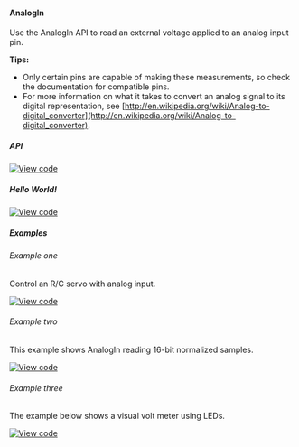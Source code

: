 #### AnalogIn

Use the AnalogIn API to read an external voltage applied to an analog input pin.

**Tips:**

* Only certain pins are capable of making these measurements, so check the documentation for compatible pins.
* For more information on what it takes to convert an analog signal to its digital representation, see [http://en.wikipedia.org/wiki/Analog-to-digital_converter](http://en.wikipedia.org/wiki/Analog-to-digital_converter).   

##### API

[![View code](https://www.mbed.com/embed/?type=library)](https://docs.mbed.com/docs/mbed-os-api/en/mbed-os-5.5/api/AnalogIn_8h_source.html)

##### Hello World!

[![View code](https://www.mbed.com/embed/?url=https://developer.mbed.org/teams/mbed_example/code/AnalogIn_HelloWorld/)](https://developer.mbed.org/teams/mbed_example/code/AnalogIn_HelloWorld/file/77750f8cba47/main.cpp)

##### Examples

###### Example one

Control an R/C servo with analog input.

[![View code](https://www.mbed.com/embed/?url=https://developer.mbed.org/teams/mbed_example/code/AnalogIn_ex_1/)](https://developer.mbed.org/teams/mbed_example/code/AnalogIn_ex_1/file/490818b6238b/main.cpp)

###### Example two

This example shows AnalogIn reading 16-bit normalized samples.

[![View code](https://www.mbed.com/embed/?url=https://developer.mbed.org/teams/mbed_example/code/AnalogIn_ex_2/)](https://developer.mbed.org/teams/mbed_example/code/AnalogIn_ex_2/file/cb98929b3895/main.cpp)

###### Example three

The example below shows a visual volt meter using LEDs.

[![View code](https://www.mbed.com/embed/?url=https://developer.mbed.org/teams/mbed_example/code/AnalogIn_ex_3/)](https://developer.mbed.org/teams/mbed_example/code/AnalogIn_ex_3/file/267d01ecb3ec/main.cpp)
